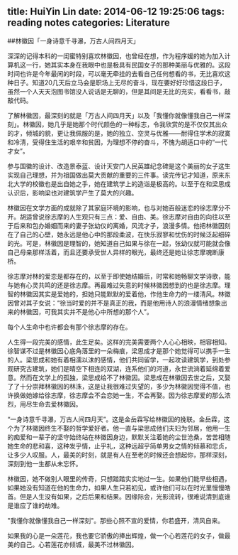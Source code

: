 title: HuiYin Lin
date: 2014-06-12 19:25:06
tags: reading notes
categories: Literature
---
##林徽因「一身诗意千寻瀑，万古人间四月天」

深深的记得本科的一闺蜜特别喜欢林徽因，也曾经在想，作为程序媛的她为加入计算机这一行，她其实本身在我眼中也是极具有民国女子的那种美丽与优雅的。这段时间也许是今年最闲的时段，可以毫无牵挂的去看自己任何想看的书，无比喜欢这种日子。知道20几天后立马会是职场上无尽的奋斗，现在要好好珍惜这段日子，虽然一个人天天泡图书馆没人说话是无聊的，但是其间是无比的充实，看看书，敲敲代码。

了解林徽因，最深刻的就是「万古人间四月天」以及「我懂你就像懂我自己一样深刻」。林徽因，她几乎是她那个时代颜色的一种标志，令我欣赏的是不仅仅其出众的才，倾城的貌，更让我佩服的是，她的独立、空灵与优雅——耐得住学术的寂寞和冷清，受得住生活的艰辛和贫困，为理想不停的奋斗，不愧为胡适口中的“一代才女”。<!--more-->

参与国徽的设计、改造景泰蓝、设计天安门人民英雄纪念碑是这个美丽的女子这生实现自己理想，并为祖国做出莫大贡献的重要的三件事。读完传记才知道，原来东北大学的校徽也是出自她之手，她在建筑学上的造诣是极高的。以至于在和梁思成认识后，影响梁也对建筑学产生了莫大的兴趣。

林徽因在文学方面的成就除了其家庭环境的影响，也与对她百般迷恋的徐志摩分不开。胡适曾说徐志摩的人生观只有三点：爱、自由、美。徐志摩对自由的向往以至于后来和包办婚姻而来的妻子张幼仪的离婚，风流才子，浪漫多情。他把林徽因刻在了自己的心壁，她永远是他心中的那段柔波，在快乐寂寥和忧伤的时候泛起细碎的光。可是，林徽因是理智的，她知道自己如果与徐在一起，张幼仪就可能就会像自己母亲那样活着，而且还要承受世人异样的眼光，最终还是她让徐志摩魂断康桥。

徐志摩对林的爱恋是都存在的，以至于即使她结婚后，时常和她畅聊文学诗歌，能与她有心灵共鸣的还是徐志摩。再最难过失意的时候林徽因想到的也是徐志摩。理智的林徽因其实是爱她的，担她只能默默的爱着他，作他生命力的一缕清风。林徽因曾对其子女说：“徐当时爱的并不是真正的我，而是他用诗人的浪漫情绪想象出来的林徽因，可我其实并不是他心中所想的那个人”。

每个人生命中也许都会有那个徐志摩的存在。

人生得一段完美的感情，此生足矣。这样的完美需要两个人心心相映，相容相知。徐智谋不过是林徽因心底角落里的一朵梅痕，梁思成才是那个她觉得可以携手一生的人。梁思成和她有着相濡以沫的感情，他们共同留学，一起攻读建筑学，到处参观研究古建筑，她们是晴空下相连的双湖，连系他们的河道，永世流淌着延绵着爱意。然而在文学上的孤独，梁思成给不了林徽因。梁思成在林徽因去世之后，又娶了了十分崇拜林徽因的林洙，这是让我很难过失望的，多少为林徽因觉得不值，也许换做她嫁给徐志摩，徐志摩会不会恋她一生，不会再娶。因为徐志摩爱的那么浓烈，用尽生命去爱林徽因。

“一身诗意千寻瀑，万古人间四月天”。这是金岳霖写给林徽因的挽联。金岳霖，这个为了林徽因终生不娶的哲学爱好者。他一直与梁思成他们夫妇为邻居，他用一生的痴爱和一辈子的坚守始终站在林徽因身边，默默关注着她的尘世沧桑，苦苦相随她生命的悲和喜，这种发乎情，止乎礼，这种远超乎简单男女之情的倾慕和忠贞，让多少人叹服。人，最美的时刻，就是有人在至老的时候还会想起你，那样深刻，深刻到他一生都从未忘怀。

林徽因，她不做别人眼里的传奇，只想踏踏实实地过一生。如果他们能早些相遇，如果她没有知道在他的生命力，如果人生只若初见，或许他们可以在时光里慢慢皓首。但是人生没有如果，之后后果和结果。因缘际会，光影流转，很难说清到底谁是谁应了谁的劫难。

"我懂你就像懂我自己一样深刻"。那些心照不宣的爱情，你若盛开，清风自来。

如果我的心是一朵莲花，我也要它骄傲的捧出辉煌，做一个心若莲花的女子，做最美的自己。心若莲花亦倾城，最美不过林徽因。


